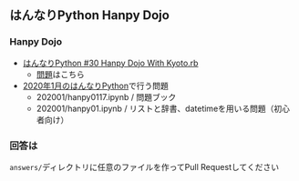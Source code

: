 ## はんなりPython Hanpy Dojo

### Hanpy Dojo 

- [はんなりPython #30 Hanpy Dojo With Kyoto.rb](https://hannari-python.connpass.com/event/177862/)
    - [問題](https://github.com/hannari-python/hanpy-dojo-202001/blob/master/202007/exercise.md)はこちら
- [2020年1月のはんなりPython](https://hannari-python.connpass.com/event/161574/)で行う問題
    - 202001/hanpy0117.ipynb / 問題ブック
    - 202001/hanpy01.ipynb / リストと辞書、datetimeを用いる問題（初心者向け）

### 回答は

`answers/`ディレクトリに任意のファイルを作ってPull Requestしてください
